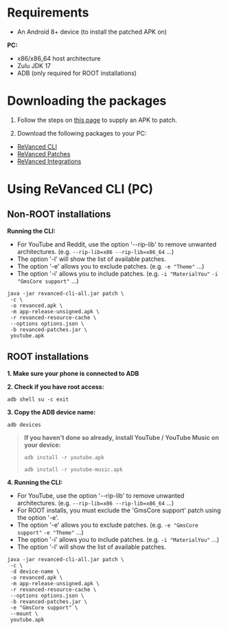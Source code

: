 Requirements
==

- An Android 8+ device (to install the patched APK on)

**PC:**
- x86/x86_64 host architecture
- Zulu JDK 17
- ADB (only required for ROOT installations)


Downloading the packages
==

1. Follow the steps on [this page](https://github.com/inotia00/revanced-documentation/blob/main/docs/supplying-an-apk.md) to supply an APK to patch.

2. Download the following packages to your PC:
- [ReVanced CLI](https://github.com/inotia00/revanced-cli/releases/latest)
- [ReVanced Patches](https://github.com/inotia00/revanced-patches/releases/latest)
- [ReVanced Integrations](https://github.com/inotia00/revanced-integrations/releases/latest)


Using ReVanced CLI (PC)
==

## Non-ROOT installations

**Running the CLI:**

- For YouTube and Reddit, use the option '--rip-lib' to remove unwanted architectures. (e.g. `--rip-lib=x86 --rip-lib=x86_64` ...)
- The option '-l' will show the list of available patches.
- The option '-e' allows you to exclude patches. (e.g. `-e "Theme"` ...)
- The option '-i' allows you to include patches. (e.g. `-i "MaterialYou"` `-i "GmsCore support"` ...)


```
java -jar revanced-cli-all.jar patch \
 -c \
 -o revanced.apk \
 -m app-release-unsigned.apk \
 -r revanced-resource-cache \
 --options options.json \
 -b revanced-patches.jar \
 youtube.apk

```

## ROOT installations

**1. Make sure your phone is connected to ADB**

**2. Check if you have root access:**
```
adb shell su -c exit
```

**3. Copy the ADB device name:**
```
adb devices
```

> **If you haven't done so already, install YouTube / YouTube Music on your device:**
> ```
> adb install -r youtube.apk
> ```
> ```
> adb install -r youtube-music.apk
> ```

**4. Running the CLI:**

- For YouTube, use the option '--rip-lib' to remove unwanted architectures. (e.g. `--rip-lib=x86 --rip-lib=x86_64` ...)
- For ROOT installs, you must exclude the 'GmsCore support' patch using the option '-e'.
- The option '-e' allows you to exclude patches. (e.g. `-e "GmsCore support"` `-e "Theme"` ...)
- The option '-i' allows you to include patches. (e.g. `-i "MaterialYou"` ...)
- The option '-l' will show the list of available patches.


```
java -jar revanced-cli-all.jar patch \
 -c \
 -d device-name \
 -o revanced.apk \
 -m app-release-unsigned.apk \
 -r revanced-resource-cache \
 --options options.json \
 -b revanced-patches.jar \
 -e "GmsCore support" \
 --mount \
 youtube.apk

```
